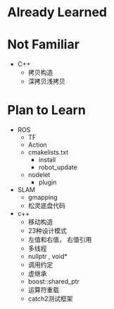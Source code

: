 # Already Learned


# Not Familiar

* C++
    * 拷贝构造
    * 深拷贝浅拷贝


# Plan to Learn

* ROS
    * TF
    * Action
    * cmakelists.txt
        * install
        * robot_update
    * nodelet
        * plugin 
* SLAM
    * gmapping
    * 松灵底盘代码
* c++
    * 移动构造
    * 23种设计模式
    * 左值和右值， 右值引用
    * 多线程
    * nullptr , void*
    * 调用约定
    * 虚继承
    * boost::shared_ptr
    * 运算符重载
    * catch2测试框架